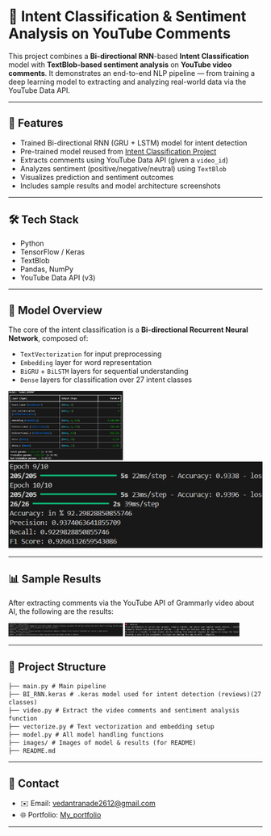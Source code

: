 # 🎯 Intent Classification & Sentiment Analysis on YouTube Comments

This project combines a **Bi-directional RNN**-based **Intent Classification** model with **TextBlob-based sentiment analysis** on **YouTube video comments**. It demonstrates an end-to-end NLP pipeline — from training a deep learning model to extracting and analyzing real-world data via the YouTube Data API.

---

## 🚀 Features

- Trained Bi-directional RNN (GRU + LSTM) model for intent detection  
- Pre-trained model reused from [Intent Classification Project](https://github.com/your-username/previous-intent-repo)  
- Extracts comments using YouTube Data API (given a `video_id`)  
- Analyzes sentiment (positive/negative/neutral) using `TextBlob`  
- Visualizes prediction and sentiment outcomes  
- Includes sample results and model architecture screenshots

---

## 🛠️ Tech Stack

- Python
- TensorFlow / Keras
- TextBlob
- Pandas, NumPy
- YouTube Data API (v3)

---

## 🧠 Model Overview

The core of the intent classification is a **Bi-directional Recurrent Neural Network**, composed of:
- `TextVectorization` for input preprocessing
- `Embedding` layer for word representation
- `BiGRU` + `BiLSTM` layers for sequential understanding
- `Dense` layers for classification over 27 intent classes

<p float="left">
  <img src="images/Screenshot 2025-05-31 181304.png" width="45%" />
  <img src="images/Screenshot 2025-05-31 181323.png" />
</p>

---

## 📊 Sample Results

After extracting comments via the YouTube API of Grammarly video about AI, the following are the results:

<p float="left">
  <img src="images/Screenshot 2025-05-31 184818.png" width="45%" />
  <img src="images/Screenshot 2025-05-31 184852.png" width="45%" />
</p>

---

## 📁 Project Structure
```
├── main.py # Main pipeline
├── BI_RNN.keras # .keras model used for intent detection (reviews)(27 classes)
├── video.py # Extract the video comments and sentiment analysis function
├── vectorize.py # Text vectorization and embedding setup
├── model.py # All model handling functions
├── images/ # Images of model & results (for README)
├── README.md
```
---
## 📩 Contact

- ✉️ Email: [vedantranade2612@gmail.com](mailto:vedantranade2612@gmail.com)  
- 🌐 Portfolio: [My_portfolio]([https://yourportfolio.com](https://vedant-ranade.netlify.app/))

---

